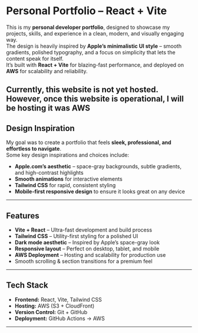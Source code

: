 # Personal Portfolio – React + Vite

This is my **personal developer portfolio**, designed to showcase my projects, skills, and experience in a clean, modern, and visually engaging way.  
The design is heavily inspired by **Apple’s minimalistic UI style** – smooth gradients, polished typography, and a focus on simplicity that lets the content speak for itself.  
It’s built with **React + Vite** for blazing-fast performance, and deployed on **AWS** for scalability and reliability.

Currently, this website is not yet hosted. However, once this website is operational, I will be hosting it was AWS
---

## Design Inspiration

My goal was to create a portfolio that feels **sleek, professional, and effortless to navigate**.  
Some key design inspirations and choices include:

- **Apple.com’s aesthetic** – space-gray backgrounds, subtle gradients, and high-contrast highlights  
- **Smooth animations** for interactive elements  
- **Tailwind CSS** for rapid, consistent styling  
- **Mobile-first responsive design** to ensure it looks great on any device  

---

## Features

- **Vite + React** – Ultra-fast development and build process  
- **Tailwind CSS** – Utility-first styling for a polished UI  
- **Dark mode aesthetic** – Inspired by Apple’s space-gray look  
- **Responsive layout** – Perfect on desktop, tablet, and mobile  
- **AWS Deployment** – Hosting and scalability for production use  
- Smooth scrolling & section transitions for a premium feel  

---

## Tech Stack

- **Frontend:** React, Vite, Tailwind CSS  
- **Hosting:** AWS (S3 + CloudFront)  
- **Version Control:** Git + GitHub  
- **Deployment:** GitHub Actions → AWS  

---

